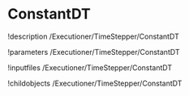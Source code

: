 <!-- MOOSE Documentation Stub: Remove this when content is added. -->

# ConstantDT
!description /Executioner/TimeStepper/ConstantDT

!parameters /Executioner/TimeStepper/ConstantDT

!inputfiles /Executioner/TimeStepper/ConstantDT

!childobjects /Executioner/TimeStepper/ConstantDT
